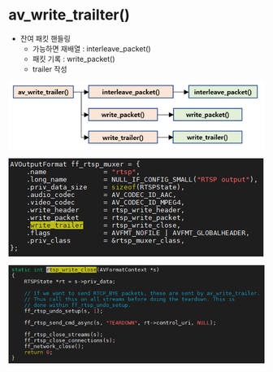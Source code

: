# av\_write\_trailter\(\)



* 잔여 패킷 핸들링
  * 가능하면 재배열 : interleave\_packet\(\)
  * 패킷 기록 : write\_packet\(\)
  * trailer 작성 

![](../../../../.gitbook/assets/image-4-%20%282%29.png)

![](../../../../.gitbook/assets/image-5-%20%283%29.png)

![](../../../../.gitbook/assets/image-6-.png)

